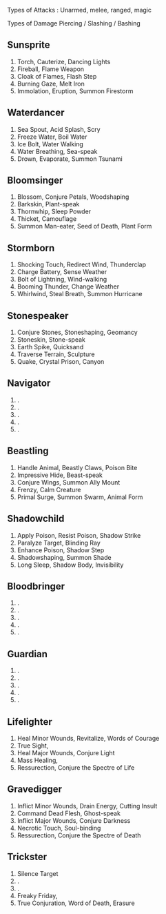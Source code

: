 Types of Attacks
: Unarmed, melee, ranged, magic

Types of Damage
Piercing / Slashing / Bashing

## Sunsprite
1. Torch, Cauterize, Dancing Lights 
2. Fireball, Flame Weapon
3. Cloak of Flames, Flash Step
4. Burning Gaze, Melt Iron
5. Immolation, Eruption, Summon Firestorm

## Waterdancer
1. Sea Spout, Acid Splash, Scry
2. Freeze Water, Boil Water
3. Ice Bolt, Water Walking
4. Water Breathing, Sea-speak
5. Drown, Evaporate, Summon Tsunami

## Bloomsinger
1. Blossom, Conjure Petals, Woodshaping
2. Barkskin, Plant-speak
3. Thornwhip, Sleep Powder
4. Thicket, Camouflage
5. Summon Man-eater, Seed of Death, Plant Form

## Stormborn
1. Shocking Touch, Redirect Wind, Thunderclap
2. Charge Battery, Sense Weather
3. Bolt of Lightning, Wind-walking
4. Booming Thunder, Change Weather
5. Whirlwind, Steal Breath, Summon Hurricane

## Stonespeaker
1. Conjure Stones, Stoneshaping, Geomancy
2. Stoneskin, Stone-speak
3. Earth Spike, Quicksand
4. Traverse Terrain, Sculpture
5. Quake, Crystal Prison, Canyon

## Navigator
1. .
2. .
3. .
4. .
5. .

## Beastling
1. Handle Animal, Beastly Claws, Poison Bite
2. Impressive Hide, Beast-speak
3. Conjure Wings, Summon Ally Mount
4. Frenzy, Calm Creature
5. Primal Surge, Summon Swarm, Animal Form

## Shadowchild
1. Apply Poison, Resist Poison, Shadow Strike 
2. Paralyze Target, Blinding Ray
3. Enhance Poison, Shadow Step
4. Shadowshaping, Summon Shade
5. Long Sleep, Shadow Body, Invisibility

## Bloodbringer
1. .
2. .
3. .
4. .
5. .

## Guardian
1. .
2. .
3. .
4. .
5. .

## Lifelighter
1. Heal Minor Wounds, Revitalize, Words of Courage
2. True Sight, 
3. Heal Major Wounds, Conjure Light
4. Mass Healing, 
5. Ressurection, Conjure the Spectre of Life 

## Gravedigger
1. Inflict Minor Wounds, Drain Energy, Cutting Insult
2. Command Dead Flesh, Ghost-speak
3. Inflict Major Wounds, Conjure Darkness
4. Necrotic Touch, Soul-binding
5. Ressurection, Conjure the Spectre of Death

## Trickster
1. Silence Target
2. .
3. .
4. Freaky Friday, 
5. True Conjuration, Word of Death, Erasure

